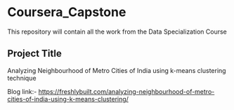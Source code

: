 # Coursera_Capstone
This repository will contain all the work from the Data Specialization Course

## Project Title
Analyzing Neighbourhood of Metro Cities of India using k-means clustering technique

Blog link:- https://freshlybuilt.com/analyzing-neighbourhood-of-metro-cities-of-india-using-k-means-clustering/
